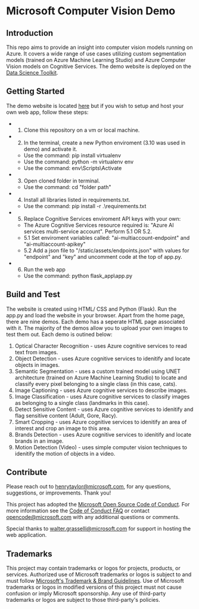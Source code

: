 # Microsoft Computer Vision Demo

## Introduction 
This repo aims to provide an insight into computer vision models running on Azure. It covers a wide range of use cases utilizing custom segmentation models (trained on Azure Machine Learning Studio) and Azure Computer Vision models on Cognitive Services. The demo website is deployed on the [Data Science Toolkit](https://www.ds-toolkit.com/).

## Getting Started
The demo website is located [here]() but if you wish to setup and host your own web app, follow these steps:

- 1. Clone this repository on a vm or local machine.
- 2. In the terminal, create a new Python enviroment (3.10 was used in demo) and activate it.
    - Use the command: pip install virtualenv
    - Use the command: python -m virtualenv env
    - Use the command: env\Scripts\Activate
- 3. Open cloned folder in terminal.
    - Use the command: cd "folder path"
- 4. Install all libraries listed in requirements.txt. 
    - Use the command: pip install -r .\requirements.txt
- 5. Replace Cognitive Services enviroment API keys with your own:
    - The Azure Cognitive Services resource required is: "Azure AI services multi-service account". Perform 5.1 OR 5.2. 
    - 5.1 Set enviroment variables called: "ai-multiaccount-endpoint" and "ai-multiaccount-apikey"
    - 5.2 Add a json file to "/static/assets/endpoints.json" with values for "endpoint" and "key" and uncomment code at the top of app.py. 
- 6. Run the web app
    - Use the command: python flask_app\app.py

## Build and Test
The website is created using HTML/ CSS and Python (Flask). Run the app.py and load the website in your browser. 
Apart from the home page, there are nine demos. Each demo has a seperate HTML page associated with it. The majority of the demos allow you to upload your own images to test them out.
Each demo is outined below:

1. Optical Character Recognition - uses Azure cognitive services to read text from images. 
2. Object Detection - uses Azure cognitive services to idenitify and locate objects in images.
3. Semantic Segmentation - uses a custom trained model using UNET architecture (trained on Azure Machine Learning Studio) to locate and classify every pixel belonging to a single class (in this case, cats).
4. Image Captioning - uses Azure cognitive services to describe images.
5. Image Classification - uses Azure cognitive services to classify images as belonging to a single class (landmarks in this case).
6. Detect Sensitive Content - uses Azure cognitive services to idenitify and flag sensitive content (Adult, Gore, Racy).
7. Smart Cropping - uses Azure cognitive services to idenitify an area of interest and crop an image to this area.
8. Brands Detection - uses Azure cognitive services to idenitify and locate brands in an image.
9. Motion Detection (Video) - uses simple computer vision techniques to idenitify the motion of objects in a video.

## Contribute
Please reach out to henrytaylor@microsoft.com, for any questions, suggestions, or improvements. Thank you!

This project has adopted the [Microsoft Open Source Code of Conduct](https://opensource.microsoft.com/codeofconduct/).
For more information see the [Code of Conduct FAQ](https://opensource.microsoft.com/codeofconduct/faq/) or
contact [opencode@microsoft.com](mailto:opencode@microsoft.com) with any additional questions or comments.

Special thanks to walter.grasselli@microsoft.com for support in hosting the web application.

## Trademarks
This project may contain trademarks or logos for projects, products, or services. Authorized use of Microsoft 
trademarks or logos is subject to and must follow 
[Microsoft's Trademark & Brand Guidelines](https://www.microsoft.com/en-us/legal/intellectualproperty/trademarks/usage/general).
Use of Microsoft trademarks or logos in modified versions of this project must not cause confusion or imply Microsoft sponsorship.
Any use of third-party trademarks or logos are subject to those third-party's policies.
